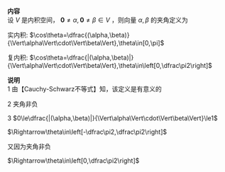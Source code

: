 **内容**  
设 $V$ 是内积空间， $\mathbf0\neq\alpha,\mathbf0\neq\beta\in V$ ，则向量 $\alpha,\beta$ 的夹角定义为  
  
实内积:  $\cos\theta=\dfrac{(\alpha,\beta)}{\Vert\alpha\Vert\cdot\Vert\beta\Vert},\theta\in[0,\pi]$  
  
复内积:  $\cos\theta=\dfrac{|(\alpha,\beta)|}{\Vert\alpha\Vert\cdot\Vert\beta\Vert},\theta\in\left[0,\dfrac\pi2\right]$  
  
**说明**  
1 由【Cauchy-Schwarz不等式】知，该定义是有意义的  
  
2 夹角非负  
  
3  $0\le\dfrac{|(\alpha,\beta)|}{\Vert\alpha\Vert\cdot\Vert\beta\Vert}\le1$  
  
 $\Rightarrow\theta\in\left[-\dfrac\pi2,\dfrac\pi2\right]$  
  
又因为夹角非负  
  
 $\Rightarrow\theta\in\left[0,\dfrac\pi2\right]$  
